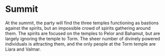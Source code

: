 # Summit
At the summit, the party will find the three temples functioning as bastions against the spirits, but an impossible crowd of spirits gathering around them. The spirits are focused on the temples to Pelor and Bahamut, but are largely ignoring the temple to Torm. The sheer number of divinely powered individuals is attracting them, and the only people at the Torm temple are Liara and Valmar.
